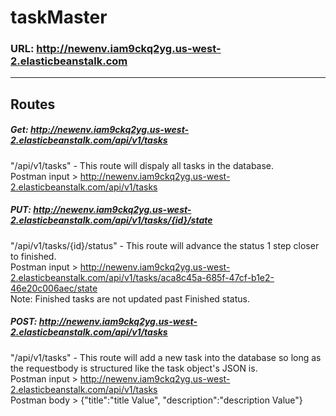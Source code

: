 # taskMaster
### URL: http://newenv.iam9ckq2yg.us-west-2.elasticbeanstalk.com

---

## Routes
##### Get: http://newenv.iam9ckq2yg.us-west-2.elasticbeanstalk.com/api/v1/tasks
"/api/v1/tasks" - This route will dispaly all tasks in the database.  
Postman input > http://newenv.iam9ckq2yg.us-west-2.elasticbeanstalk.com/api/v1/tasks

##### PUT: http://newenv.iam9ckq2yg.us-west-2.elasticbeanstalk.com/api/v1/tasks/{id}/state
"/api/v1/tasks/{id}/status" - This route will advance the status 1 step closer to finished.  
Postman input > http://newenv.iam9ckq2yg.us-west-2.elasticbeanstalk.com/api/v1/tasks/aca8c45a-685f-47cf-b1e2-46e20c006aec/state  
Note: Finished tasks are not updated past Finished status.

##### POST: http://newenv.iam9ckq2yg.us-west-2.elasticbeanstalk.com/api/v1/tasks
"/api/v1/tasks" - This route will add a new task into the database so long as the requestbody is structured like the task object's JSON is.  
Postman input > http://newenv.iam9ckq2yg.us-west-2.elasticbeanstalk.com/api/v1/tasks  
Postman body > {"title":"title Value", "description":"description Value"}
